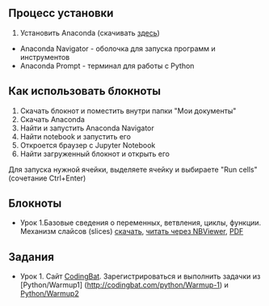 ## Процесс установки

1) Установить Anaconda (скачивать [здесь](https://www.anaconda.com/download/))
  * Anaconda Navigator - оболочка для запуска программ и инструментов
  * Anaconda Prompt - терминал для работы с Python

## Как использовать блокноты

1) Скачать блокнот и поместить внутри папки "Мои документы"
2) Скачать Anaconda
3) Найти и запустить Anaconda Navigator
4) Найти notebook и запустить его
5) Откроется браузер с Jupyter Notebook
6) Найти загруженный блокнот и открыть его

Для запуска нужной ячейки, выделяете ячейку и выбираете "Run cells" (сочетание Ctrl+Enter)

## Блокноты

* Урок 1.Базовые сведения о переменных, ветвления, циклы, функции. Механизм слайсов (slices) [скачать](https://goo.gl/XihwMS), [читать через NBViewer](https://nbviewer.jupyter.org/urls/dl.dropbox.com/s/cbcitgrptoy3h1c/lesson1.ipynb), [PDF](https://goo.gl/56d7Yk)

## Задания

* Урок 1. Сайт [CodingBat](www.codingbat.com). Зарегистрироваться и выполнить задачки из [Python/Warmup1] (http://codingbat.com/python/Warmup-1) и [Python/Warmup2](http://codingbat.com/python/Warmup-2)

